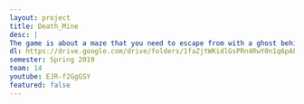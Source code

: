 ```yaml
---
layout: project
title: Death_Mine
desc: |
The game is about a maze that you need to escape from with a ghost behind you. Authors: vbajaj4, yonan2, haorong4, haoyuz3, zhining4, tiansun2
dl: https://drive.google.com/drive/folders/1faZjtWKidlGsPRn4RwY0n1q6pAFst5mL?usp=sharing
semester: Spring 2019
team: 14
youtube: EJR-f2GgGSY
featured: false
---
```

